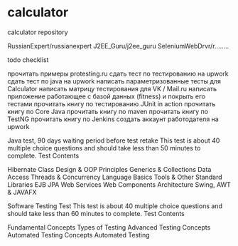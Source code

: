 # calculator
calculator repository



RussianExpert/russianexpert
J2EE_Guru/j2ee_guru
SeleniumWebDrvr/r........

todo checklist

прочитать примеры protesting.ru
сдать тест по тестированию на upwork
сдать тест по java на upwork
написать параметризованные тесты для Calculator
написать матрицу тестирования для VK / Mail.ru
написать приложение работающее с базой данных (fitness) и покрыть его тестами
прочитать книгу по тестированию JUnit in action
прочитать книгу по Core Java
прочитать книгу по maven
прочитать книгу по TestNG
прочитать книгу по Jenkins
создать аккаунт работодателя на upwork



Java test, 90 days waiting period before test retake
This test is about 40 multiple choice questions and should take less than 50 minutes to complete.
Test Contents

Hibernate
Class Design & OOP Principles
Generics & Collections
Data Access
Threads & Concurrency
Language Basics
Tools & Other Standard Libraries
EJB
JPA
Web Services
Web Components
Architecture
Swing, AWT & JAVAFX


Software Testing Test
This test is about 40 multiple choice questions and should take less than 60 minutes to complete.
Test Contents

Fundamental Concepts
Types of Testing
Advanced Testing Concepts
Automated Testing Concepts
Automated Testing